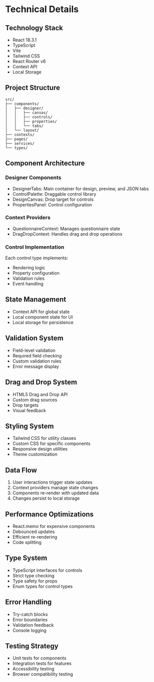 # Technical Details

## Technology Stack
- React 18.3.1
- TypeScript
- Vite
- Tailwind CSS
- React Router v6
- Context API
- Local Storage

## Project Structure
```
src/
├── components/
│   ├── designer/
│   │   ├── canvas/
│   │   ├── controls/
│   │   ├── properties/
│   │   └── tabs/
│   └── layout/
├── contexts/
├── pages/
├── services/
└── types/
```

## Component Architecture

### Designer Components
- DesignerTabs: Main container for design, preview, and JSON tabs
- ControlPalette: Draggable control library
- DesignCanvas: Drop target for controls
- PropertiesPanel: Control configuration

### Context Providers
- QuestionnaireContext: Manages questionnaire state
- DragDropContext: Handles drag and drop operations

### Control Implementation
Each control type implements:
- Rendering logic
- Property configuration
- Validation rules
- Event handling

## State Management
- Context API for global state
- Local component state for UI
- Local storage for persistence

## Validation System
- Field-level validation
- Required field checking
- Custom validation rules
- Error message display

## Drag and Drop System
- HTML5 Drag and Drop API
- Custom drag sources
- Drop targets
- Visual feedback

## Styling System
- Tailwind CSS for utility classes
- Custom CSS for specific components
- Responsive design utilities
- Theme customization

## Data Flow
1. User interactions trigger state updates
2. Context providers manage state changes
3. Components re-render with updated data
4. Changes persist to local storage

## Performance Optimizations
- React.memo for expensive components
- Debounced updates
- Efficient re-rendering
- Code splitting

## Type System
- TypeScript interfaces for controls
- Strict type checking
- Type safety for props
- Enum types for control types

## Error Handling
- Try-catch blocks
- Error boundaries
- Validation feedback
- Console logging

## Testing Strategy
- Unit tests for components
- Integration tests for features
- Accessibility testing
- Browser compatibility testing